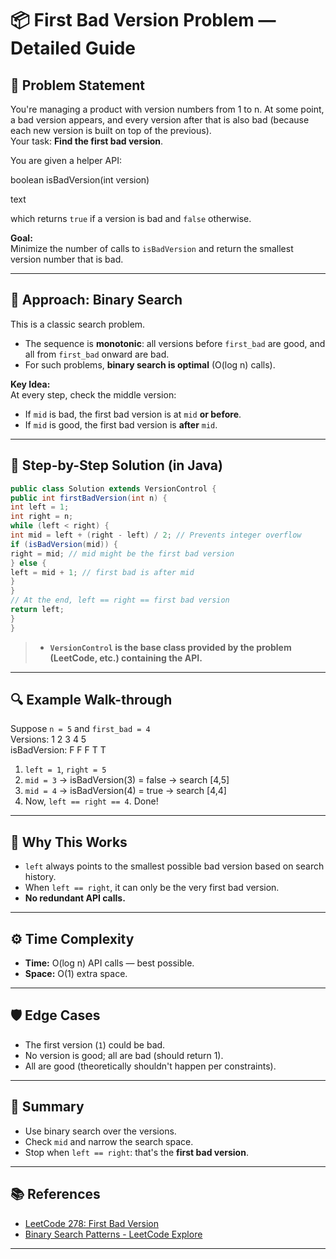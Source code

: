 # 📦 First Bad Version Problem — Detailed Guide

## 🚩 Problem Statement

You're managing a product with version numbers from 1 to n. At some point, a bad version appears, and every version after that is also bad (because each new version is built on top of the previous).  
Your task: **Find the first bad version**.

You are given a helper API:

boolean isBadVersion(int version)

text

which returns `true` if a version is bad and `false` otherwise.

**Goal:**  
Minimize the number of calls to `isBadVersion` and return the smallest version number that is bad.

---

## 🧠 Approach: Binary Search

This is a classic search problem.

- The sequence is **monotonic**: all versions before `first_bad` are good, and all from `first_bad` onward are bad.
- For such problems, **binary search is optimal** (O(log n) calls).

**Key Idea:**  
At every step, check the middle version:

- If `mid` is bad, the first bad version is at `mid` **or before**.
- If `mid` is good, the first bad version is **after** `mid`.

---

## 🚀 Step-by-Step Solution (in Java)

```java
public class Solution extends VersionControl {
public int firstBadVersion(int n) {
int left = 1;
int right = n;
while (left < right) {
int mid = left + (right - left) / 2; // Prevents integer overflow
if (isBadVersion(mid)) {
right = mid; // mid might be the first bad version
} else {
left = mid + 1; // first bad is after mid
}
}
// At the end, left == right == first bad version
return left;
}
}
```

> - **`VersionControl` is the base class provided by the problem (LeetCode, etc.) containing the API.**

---

## 🔍 Example Walk-through

Suppose `n = 5` and `first_bad = 4`  
Versions: 1 2 3 4 5  
isBadVersion: F F F T T

1. `left = 1`, `right = 5`
2. `mid = 3` → isBadVersion(3) = false → search [4,5]
3. `mid = 4` → isBadVersion(4) = true → search [4,4]
4. Now, `left == right == 4`. Done!

---

## 📝 Why This Works

- `left` always points to the smallest possible bad version based on search history.
- When `left == right`, it can only be the very first bad version.
- **No redundant API calls.**

---

## ⚙️ Time Complexity

- **Time:** O(log n) API calls — best possible.
- **Space:** O(1) extra space.

---

## 🛡️ Edge Cases

- The first version (`1`) could be bad.
- No version is good; all are bad (should return 1).
- All are good (theoretically shouldn't happen per constraints).

---

## 🏁 Summary

- Use binary search over the versions.
- Check `mid` and narrow the search space.
- Stop when `left == right`: that's the **first bad version**.

---

## 📚 References

- [LeetCode 278: First Bad Version](https://leetcode.com/problems/first-bad-version/)
- [Binary Search Patterns - LeetCode Explore](https://leetcode.com/explore/learn/card/binary-search/)

---
